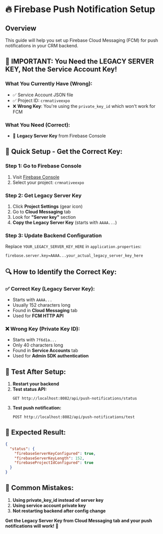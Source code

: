 # 🔥 Firebase Push Notification Setup

## Overview
This guide will help you set up Firebase Cloud Messaging (FCM) for push notifications in your CRM backend.

## 🚨 **IMPORTANT: You Need the LEGACY SERVER KEY, Not the Service Account Key!**

### **What You Currently Have (Wrong):**
- ✅ Service Account JSON file
- ✅ Project ID: `crmnativeexpo`
- ❌ **Wrong Key**: You're using the `private_key_id` which won't work for FCM

### **What You Need (Correct):**
- 🔑 **Legacy Server Key** from Firebase Console

## 🚀 **Quick Setup - Get the Correct Key:**

### **Step 1: Go to Firebase Console**
1. Visit [Firebase Console](https://console.firebase.google.com/)
2. Select your project: `crmnativeexpo`

### **Step 2: Get Legacy Server Key**
1. Click **Project Settings** (gear icon)
2. Go to **Cloud Messaging** tab
3. Look for **"Server key"** section
4. **Copy the Legacy Server Key** (starts with `AAAA...`)

### **Step 3: Update Backend Configuration**
Replace `YOUR_LEGACY_SERVER_KEY_HERE` in `application.properties`:

```properties
firebase.server.key=AAAA...your_actual_legacy_server_key_here
```

## 🔍 **How to Identify the Correct Key:**

### **✅ Correct Key (Legacy Server Key):**
- Starts with `AAAA...`
- Usually 152 characters long
- Found in **Cloud Messaging** tab
- Used for **FCM HTTP API**

### **❌ Wrong Key (Private Key ID):**
- Starts with `7f6d1a...`
- Only 40 characters long
- Found in **Service Accounts** tab
- Used for **Admin SDK authentication**

## 🧪 **Test After Setup:**

1. **Restart your backend**
2. **Test status API:**
   ```
   GET http://localhost:8082/api/push-notifications/status
   ```
3. **Test push notification:**
   ```
   POST http://localhost:8082/api/push-notifications/test
   ```

## 🎯 **Expected Result:**
```json
{
  "status": {
    "firebaseServerKeyConfigured": true,
    "firebaseServerKeyLength": 152,
    "firebaseProjectIdConfigured": true
  }
}
```

## 🚨 **Common Mistakes:**
1. **Using private_key_id instead of server key**
2. **Using service account private key**
3. **Not restarting backend after config change**

**Get the Legacy Server Key from Cloud Messaging tab and your push notifications will work!** 🎉
